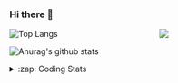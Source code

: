 ### Hi there 👋

<!--
**tao8687/tao8687** is a ✨ _special_ ✨ repository because its `README.md` (this file) appears on your GitHub profile.

Here are some ideas to get you started:

- 🔭 I’m currently working on ...
- 🌱 I’m currently learning ...
- 👯 I’m looking to collaborate on ...
- 🤔 I’m looking for help with ...
- 💬 Ask me about ...
- 📫 How to reach me: ...
- 😄 Pronouns: ...
- ⚡ Fun fact: ...
-->

<img align='right' src="https://media.giphy.com/media/M9gbBd9nbDrOTu1Mqx/giphy.gif" width="240">

  
![Top Langs](https://github-readme-stats.vercel.app/api/top-langs/?username=tao8687&layout=compact&title_color=23238E&text_color=A67D3D)

![Anurag's github stats](https://github-readme-stats.vercel.app/api?username=tao8687&show_icons=true&&text_color=A67D3D&title_color=23238E&show_icons=false&count_private=true&hide=stars)

<details>
  <summary>:zap: Coding Stats</summary>
  <br>
    
<!--START_SECTION:waka-->
![Code Time](http://img.shields.io/badge/Code%20Time-1%2C418%20hrs%2032%20mins-blue)

![Profile Views](http://img.shields.io/badge/Profile%20Views-0-blue)

**🐱 My GitHub Data** 

> 📦 1.5 MB Used in GitHub's Storage 
 > 
> 🏆 32 Contributions in the Year 2024
 > 
> 🚫 Not Opted to Hire
 > 
> 📜 50 Public Repositories 
 > 
> 🔑 23 Private Repositories 
 > 
**I'm an Early 🐤** 

```text
🌞 Morning                1267 commits        ██████████████████████░░░   86.07 % 
🌆 Daytime                84 commits          █░░░░░░░░░░░░░░░░░░░░░░░░   05.71 % 
🌃 Evening                117 commits         ██░░░░░░░░░░░░░░░░░░░░░░░   07.95 % 
🌙 Night                  4 commits           ░░░░░░░░░░░░░░░░░░░░░░░░░   00.27 % 
```
📅 **I'm Most Productive on Wednesday** 

```text
Monday                   213 commits         ████░░░░░░░░░░░░░░░░░░░░░   14.47 % 
Tuesday                  200 commits         ███░░░░░░░░░░░░░░░░░░░░░░   13.59 % 
Wednesday                264 commits         ████░░░░░░░░░░░░░░░░░░░░░   17.93 % 
Thursday                 191 commits         ███░░░░░░░░░░░░░░░░░░░░░░   12.98 % 
Friday                   207 commits         ████░░░░░░░░░░░░░░░░░░░░░   14.06 % 
Saturday                 203 commits         ███░░░░░░░░░░░░░░░░░░░░░░   13.79 % 
Sunday                   194 commits         ███░░░░░░░░░░░░░░░░░░░░░░   13.18 % 
```


📊 **This Week I Spent My Time On** 

```text
🕑︎ Time Zone: Asia/Shanghai

💬 Programming Languages: 
Other                    13 hrs 37 mins      █████████████████████░░░░   85.69 % 
CMake                    1 hr 51 mins        ███░░░░░░░░░░░░░░░░░░░░░░   11.69 % 
C++                      9 mins              ░░░░░░░░░░░░░░░░░░░░░░░░░   01.00 % 
C                        9 mins              ░░░░░░░░░░░░░░░░░░░░░░░░░   00.95 % 
Python                   6 mins              ░░░░░░░░░░░░░░░░░░░░░░░░░   00.65 % 

🔥 Editors: 
VS Code                  15 hrs 53 mins      █████████████████████████   100.00 % 

🐱‍💻 Projects: 
robot_base_src           12 hrs 3 mins       ███████████████████░░░░░░   75.83 % 
gazebo_ros_pkgs          1 hr 10 mins        ██░░░░░░░░░░░░░░░░░░░░░░░   07.44 % 
wheeltec_robot           58 mins             ██░░░░░░░░░░░░░░░░░░░░░░░   06.17 % 
gazebo-classic           23 mins             █░░░░░░░░░░░░░░░░░░░░░░░░   02.51 % 
model_editor_models      23 mins             █░░░░░░░░░░░░░░░░░░░░░░░░   02.43 % 

💻 Operating System: 
Linux                    15 hrs 53 mins      █████████████████████████   100.00 % 
```

**I Mostly Code in Python** 

```text
Python                   9 repos             ████████░░░░░░░░░░░░░░░░░   31.03 % 
C++                      7 repos             ██████░░░░░░░░░░░░░░░░░░░   24.14 % 
JavaScript               2 repos             ██░░░░░░░░░░░░░░░░░░░░░░░   06.90 % 
Batchfile                1 repo              █░░░░░░░░░░░░░░░░░░░░░░░░   03.45 % 
HTML                     1 repo              █░░░░░░░░░░░░░░░░░░░░░░░░   03.45 % 
```



**Timeline**

![Lines of Code chart](https://raw.githubusercontent.com/tao8687/tao8687/master/assets/bar_graph.png)


 Last Updated on 01/02/2024 01:13:41 UTC
<!--END_SECTION:waka-->
</details>
